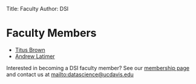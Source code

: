 ﻿Title: Faculty
Author: DSI

# Faculty Members

* [Titus Brown](http://ivory.idyll.org/blog/)
* [Andrew Latimer](http://www.plantsciences.ucdavis.edu/plantsciences_faculty/latimer/)

Interested in becoming a DSI faculty member? See our [membership page][] and
contact us at <mailto:datascience@ucdavis.edu>

[membership page]: http://www.dsi.ucdavis.edu/About/Membership/
